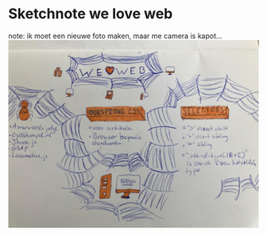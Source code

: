 # Sketchnote we love web
note: ik moet een nieuwe foto maken, maar me camera is kapot...
![sketch gemaakt van de sessie](https://github.com/beaupd/fix-the-flow-sketchnote/blob/main/nieuweFotorotated.jfif)
